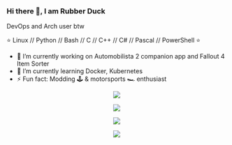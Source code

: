 <!--
### Hi there 👋
**RubberDuck01/RubberDuck01** is a ✨ _special_ ✨ repository because its `README.md` (this file) appears on your GitHub profile.

Here are some ideas to get you started:

- 🔭 I’m currently working on ...
- 🌱 I’m currently learning ...
- 👯 I’m looking to collaborate on ...
- 🤔 I’m looking for help with ...
- 💬 Ask me about ...
- 📫 How to reach me: ...
- 😄 Pronouns: ...
- ⚡ Fun fact: ...
-->

<!--
![RubberDuck01's GitHub stats](https://github-readme-stats.vercel.app/api?username=RubberDuck01&show_icons=true&theme=gruvbox)

![RubberDuck01's GitHub stats](https://github-readme-stats.vercel.app/api?username=RubberDuck01&show_icons=true&theme=gruvbox)
[![Top Langs](https://github-readme-stats.vercel.app/api/top-langs/?username=RubberDuck01)](https://github.com/RubberDuck01/github-readme-stats&theme=gruvbox)

![GitHub stats](https://github-readme-stats.vercel.app/api?username=RubberDuck01&show_icons=true&count_private=true&theme=gruvbox&rank_icon=github)
![GitHub streak stats](https://streak-stats.demolab.com/?user=RubberDuck01&theme=gruvbox)
![Languages](https://github-readme-stats.vercel.app/api/top-langs/?username=RubberDuck01&count_private=true&theme=gruvbox&layout=compact&hide_progress=true)
-->

### Hi there 👋, I am Rubber Duck
DevOps and Arch user btw

⭐ Linux // Python // Bash // C // C++ // C# // Pascal // PowerShell ⭐

- 🔭 I’m currently working on Automobilista 2 companion app and Fallout 4 Item Sorter
- 🌱 I’m currently learning Docker, Kubernetes
- ⚡ Fun fact: Modding 🕹️ & motorsports 🏎️ enthusiast

<p align="center">
  <img src="https://github-readme-stats.vercel.app/api?username=RubberDuck01&show_icons=true&count_private=true&theme=gruvbox&rank_icon=github">
</p>
<p align="center">
  <img src="https://streak-stats.demolab.com/?user=RubberDuck01&theme=gruvbox">
</p>
<p align="center">
  <img src="https://github-readme-stats.vercel.app/api/top-langs/?username=RubberDuck01&count_private=true&theme=gruvbox&layout=compact&hide_progress=true&langs_count=20">
</p>
<p align="center">
  <img src="https://worldoftopia.com/wp-content/uploads/2022/05/Yugoslav_Star.svg-300x286.png"
</p>
